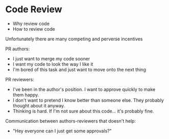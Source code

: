 # Code Review

- Why review code
- How to review code

Unfortunately there are many competing and perverse incentives

PR authors:

- I just want to merge my code sooner
- I want my code to look the way I like it
- I'm bored of this task and just want to move onto the next thing

PR reviewers:

- I've been in the author's position. I want to approve quickly to make them happy.
- I don't want to pretend I know better than someone else. They probably thought about it anyway.
- Thinking is hard. If I'm not sure about this code... it's probably fine.

Communication between authors-reviewers that doesn't help:

- "Hey everyone can I just get some approvals?"
